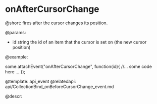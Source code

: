 onAfterCursorChange
=============


@short: fires after the cursor changes its position.
	

@params:
-	id	string	the id of an item that the cursor is set on (the new cursor position)

@example: 
	
some.attachEvent("onAfterCursorChange", function(id){
    //... some code here ... 
});

@template:	api_event
@relatedapi:
	 api/CollectionBind_onBeforeCursorChange_event.md

	
@descr:


